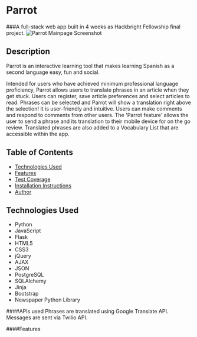 # Parrot

###A full-stack web app built in 4 weeks as Hackbright Fellowship final project.
<img src="/static/img/Screenshots/HomePage.png" alt="Parrot Mainpage Screenshot"/>

## Description
Parrot is an interactive learning tool that makes learning Spanish as a second language easy, fun and social.

Intended for users who have achieved minimum professional language proficiency, Parrot allows users to translate phrases in an article when they get stuck. Users can register, save article preferences and select articles to read. Phrases can be selected and Parrot will show a translation right above the selection! It is user-friendly and intuitive. Users can make comments and respond to comments from other users. The 'Parrot feature' allows the user to send a phrase and its translation to their mobile device for on the go review. Translated phrases are also added to a Vocabulary List that are accessible within the app.

## Table of Contents
* [Technologies Used](#technologiesused)
* [Features](#features)
* [Test Coverage](#testcoverage)
* [Installation Instructions](#installationinstructions)
* [Author](#author)

## <a name="technologiesused"></a>Technologies Used
* Python
* JavaScript
* Flask
* HTML5
* CSS3
* jQuery
* AJAX
* JSON
* PostgreSQL
* SQLAlchemy
* Jinja 
* Bootstrap 
* <a src="https://pypi.python.org/pypi/newspaper"></a>Newspaper Python Library

####APIs used
Phrases are translated using Google Translate API. Messages are sent via Twilio API.

####Features

